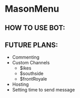 # MasonMenu

## HOW TO USE BOT:

## FUTURE PLANS:
- Commenting
- Custom Channels
  - $ikes
  - $southside
  - $frontRoyale
- Hosting 
- Setting time to send message
